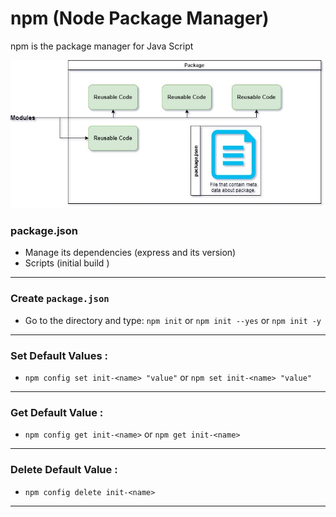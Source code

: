 # npm (Node Package Manager)
npm is the package manager for Java Script

![](packageDiagram.jpg)

### package.json
* Manage its dependencies (express and its version)
* Scripts (initial build )

---

### Create `package.json` 
* Go to the directory and type:
  `npm init` or `npm init --yes` or `npm init -y` 

---

### Set Default Values : 
* `npm config set init-<name> "value"` or `npm set init-<name> "value"`

---

### Get Default Value :
* `npm config get init-<name>` or `npm get init-<name>`

---

### Delete Default Value : 
* `npm config delete init-<name>`

---
